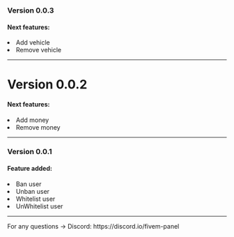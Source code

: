 
<h3>Version 0.0.3</h3>
<h4>Next features:</h4>
<li>Add vehicle</li>
<li>Remove vehicle</li>
<hr>
<h1>Version 0.0.2</h1>
<h4>Next features:</h4>
<li>Add money</li>
<li>Remove money</li>
<hr>
<h3>Version 0.0.1</h3>
<h4>Feature added:</h4>
<li>Ban user</li>
<li>Unban user</li>
<li>Whitelist user</li>
<li>UnWhitelist user</li>

<hr>
For any questions -> Discord: https://discord.io/fivem-panel
